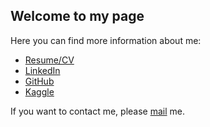 ## Welcome to my page

Here you can find more information about me:

- [Resume/CV](https://daniel-amorim.com/CV.pdf)
- [LinkedIn](https://linkedin.com/in/daniel-amorim-de-oliveira) 
- [GitHub](https://github.com/dan-amorim)
- [Kaggle](https://www.kaggle.com/danamorim)

If you want to contact me, please [mail](mailto:dan.amorim.o@gmail.com) me.
